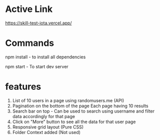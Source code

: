 # Active Link
https://skill-test-iota.vercel.app/

# Commands

npm install -  to install all dependencies

npm start - To start dev server

# features

1. List of 10 users in a page using randomusers.me (API)
2. Pagination on the bottom of the page Each page having 10 results 
3. Search bar on top - Can be used to search using username and filter data accordingly for that page
4. Click on "More" button to see all the data for that user page
5. Responsive grid layout (Pure CSS)
6. Folder Context added (Not used)
